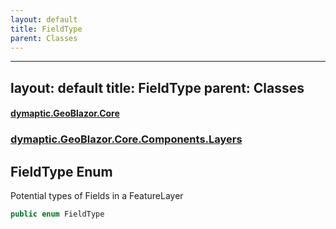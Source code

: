 ```yaml
---
layout: default
title: FieldType
parent: Classes
---
```

---
layout: default
title: FieldType
parent: Classes
---
#### [dymaptic.GeoBlazor.Core](index.html 'index')
### [dymaptic.GeoBlazor.Core.Components.Layers](index.html#dymaptic.GeoBlazor.Core.Components.Layers 'dymaptic.GeoBlazor.Core.Components.Layers')

## FieldType Enum

Potential types of Fields in a FeatureLayer

```csharp
public enum FieldType
```

